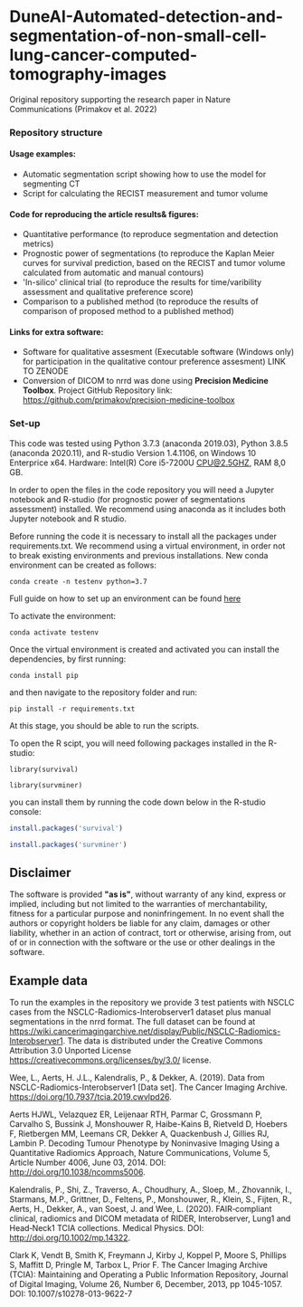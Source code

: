 ﻿# DuneAI-Automated-detection-and-segmentation-of-non-small-cell-lung-cancer-computed-tomography-images
Original repository supporting the research paper in Nature Communications (Primakov et al. 2022) 
### **Repository structure**
#### **Usage examples:**

* Automatic segmentation script showing how to use the model for segmenting CT
* Script for calculating the RECIST measurement and tumor volume


#### **Code for reproducing the article results& figures:**

* Quantitative performance (to reproduce segmentation and detection metrics)
* Prognostic power of segmentations (to reproduce the Kaplan Meier curves for survival prediction, based on the RECIST and tumor volume calculated from automatic and manual contours)
* 'In-silico' clinical trial (to reproduce the results for time/varibility assessment and qualitative preference score)
* Comparison to a published method (to reproduce the results of comparison of proposed method to a published method)


#### **Links for extra software:**

* Software for qualitative assesment (Executable software (Windows only) for participation in the qualitative contour preference assesment)  LINK TO ZENODE
* Conversion of DICOM to nrrd was done using **Precision Medicine Toolbox**. Project GitHub Repository link: <https://github.com/primakov/precision-medicine-toolbox> 



### **Set-up**

This code was tested using Python 3.7.3 (anaconda                  2019.03), Python 3.8.5 (anaconda 2020.11), and R-studio Version 1.4.1106, on Windows 10 Enterprice x64. Hardware: Intel(R) Core i5-7200U CPU@2.5GHZ,   RAM 8,0 GB.

In order to open the files in the code repository you will need a Jupyter notebook and R-studio (for prognostic power of segmentations assessment) installed. We recommend using anaconda as it includes both Jupyter notebook and R studio. 

Before running the code it is necessary to install all the packages under requirements.txt. We recommend using a virtual environment, in order not to break existing environments and previous installations. New conda environment can be created as follows:

```
conda create -n testenv python=3.7 
```


Full guide on how to set up an environment can be found [here](https://docs.conda.io/projects/conda/en/latest/user-guide/tasks/manage-environments.html)

To activate the environment:
```
conda activate testenv
```
Once the virtual environment is created and activated you can install the dependencies, by first running:

```
conda install pip
```

and then navigate to the repository folder and run:

```
pip install -r requirements.txt
```

At this stage, you should be able to run the scripts.



To open the R scipt, you will need following packages installed in  the R-studio:
```
library(survival)

library(survminer)
```
you can install them by running the code down below in the R-studio console:
``` R
install.packages('survival')

install.packages('survminer')
```

## **Disclaimer**

The software is provided **"as is"**, without warranty of any kind, express or implied, including but not limited to the warranties of merchantability, fitness for a particular purpose and noninfringement. In no event shall the authors or copyright holders be liable for any claim, damages or other liability, whether in an action of contract, tort or otherwise, arising from, out of or in connection with the software or the use or other dealings in the software.

## **Example data**
To run the examples in the repository we provide 3 test patients with NSCLC cases from the NSCLC-Radiomics-Interobserver1 dataset plus manual segmentations in the nrrd format. The full dataset can be found at https://wiki.cancerimagingarchive.net/display/Public/NSCLC-Radiomics-Interobserver1. The data is distributed under the Creative Commons Attribution 3.0 Unported License https://creativecommons.org/licenses/by/3.0/ license. 

Wee, L., Aerts, H. J.L., Kalendralis, P., & Dekker, A. (2019). Data from NSCLC-Radiomics-Interobserver1 [Data set]. The Cancer Imaging Archive. https://doi.org/10.7937/tcia.2019.cwvlpd26.

Aerts HJWL, Velazquez ER, Leijenaar RTH, Parmar C, Grossmann P, Carvalho S, Bussink J, Monshouwer R, Haibe-Kains B, Rietveld D, Hoebers F, Rietbergen MM, Leemans CR, Dekker A, Quackenbush J, Gillies RJ, Lambin P. Decoding Tumour Phenotype by Noninvasive Imaging Using a Quantitative Radiomics Approach, Nature Communications, Volume 5, Article Number 4006, June 03, 2014. DOI: http://doi.org/10.1038/ncomms5006. 

Kalendralis, P., Shi, Z., Traverso, A., Choudhury, A., Sloep, M., Zhovannik, I., Starmans, M.P., Grittner, D., Feltens, P., Monshouwer, R., Klein, S., Fijten, R., Aerts, H., Dekker, A., van Soest, J. and Wee, L. (2020). FAIR‐compliant clinical, radiomics and DICOM metadata of RIDER, Interobserver, Lung1 and Head‐Neck1 TCIA collections. Medical Physics. DOI: http://doi.org/10.1002/mp.14322.

Clark K, Vendt B, Smith K, Freymann J, Kirby J, Koppel P, Moore S, Phillips S, Maffitt D, Pringle M, Tarbox L, Prior F. The Cancer Imaging Archive (TCIA): Maintaining and Operating a Public Information Repository, Journal of Digital Imaging, Volume 26, Number 6, December, 2013, pp 1045-1057. DOI: 10.1007/s10278-013-9622-7


